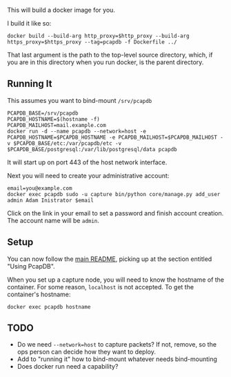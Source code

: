 This will build a docker image for you.

I build it like so:

    docker build --build-arg http_proxy=$http_proxy --build-arg https_proxy=$https_proxy --tag=pcapdb -f Dockerfile ../

That last argument is the path to the top-level source directory,
which,
if you are in this directory when you run docker,
is the parent directory.


Running It
----------

This assumes you want to bind-mount `/srv/pcapdb`

    PCAPDB_BASE=/srv/pcapdb
    PCAPDB_HOSTNAME=$(hostname -f)
    PCAPDB_MAILHOST=mail.example.com
    docker run -d --name pcapdb --network=host -e PCAPDB_HOSTNAME=$PCAPDB_HOSTNAME -e PCAPDB_MAILHOST=$PCAPDB_MAILHOST -v $PCAPDB_BASE/etc:/var/pcapdb/etc -v $PCAPDB_BASE/postgresql:/var/lib/postgresql/data pcapdb

It will start up on port 443 of the host network interface.

Next you will need to create your administrative account:

    email=you@example.com
    docker exec pcapdb sudo -u capture bin/python core/manage.py add_user admin Adam Inistrator $email

Click on the link in your email to set a password and finish account creation.
The account name will be `admin`.


Setup
-----

You can now follow the [main README](../README.md),
picking up at the section entitled "Using PcapDB".

When you set up a capture node,
you will need to know the hostname of the container.
For some reason, `localhost` is not accepted.
To get the container's hostname:

    docker exec pcapdb hostname


TODO
----

* Do we need `--network=host` to capture packets? If not, remove, so the ops person can decide how they want to deploy.
* Add to "running it" how to bind-mount whatever needs bind-mounting
* Does docker run need a capability?
